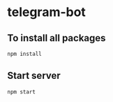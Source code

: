 # telegram-bot

## To install all packages
```Bash
npm install
```
## Start server
```Bash
npm start
```
